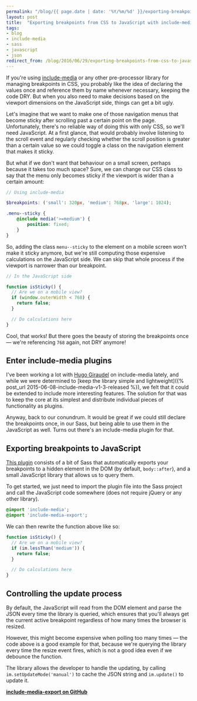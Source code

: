 ```yaml
---
permalink: "/blog/{{ page.date | date: '%Y/%m/%d' }}/exporting-breakpoints-from-css-to-javascript-with-include-media.html"
layout: post
title:  "Exporting breakpoints from CSS to JavaScript with include-media"
tags:
- blog
- include-media
- sass
- javascript
- json
redirect_from: /blog/2016/06/29/exporting-breakpoints-from-css-to-javascript-with-include-media.html
---
```

If you're using [include-media](http://include-media.com) or any other pre-processor library for managing breakpoints in CSS, you probably like the idea of declaring the values once and reference them by name whenever necessary, keeping the code DRY. But when you also need to make decisions based on the viewport dimensions on the JavaScript side, things can get a bit ugly.<!--more-->

Let's imagine that we want to make one of those navigation menus that become sticky after scrolling past a certain point on the page. Unfortunately, there's no reliable way of doing this with only CSS, so we'll need JavaScript. At a first glance, that would probably involve listening to the scroll event and regularly checking whether the scroll position is greater than a certain value so we could toggle a class on the navigation element that makes it sticky.

But what if we don't want that behaviour on a small screen, perhaps because it takes too much space? Sure, we can change our CSS class to say that the menu only becomes sticky if the viewport is wider than a certain amount:

```scss
// Using include-media

$breakpoints: ('small': 320px, 'medium': 768px, 'large': 1024);

.menu--sticky {
    @include media('>=medium') {
        position: fixed;
    }
}
```

So, adding the class `menu--sticky` to the element on a mobile screen won't make it sticky anymore, but we're still computing those expensive calculations on the JavaScript side. We can skip that whole process if the viewport is narrower than our breakpoint.

```javascript
// In the JavaScript side

function isSticky() {
  // Are we on a mobile view?
  if (window.outerWidth < 768) {
    return false;
  }

  // Do calculations here
}
```

Cool, that works! But there goes the beauty of storing the breakpoints once — we're referencing `768` again, not DRY anymore!

## Enter include-media plugins

I've been working a lot with [Hugo Giraudel](https://twitter.com/hugogiraudel) on include-media lately, and while we were determined to [keep the library simple and lightweight]({% post_url 2015-06-08-include-media-v1-3-released %}), we felt that it could be extended to include more interesting features. The solution for that was to keep the core at its simplest and distribute individual pieces of functionality as plugins.

Anyway, back to our conundrum. It would be great if we could still declare the breakpoints once, in our Sass, but being able to use them in the JavaScript as well. Turns out there's an include-media plugin for that.

## Exporting breakpoints to JavaScript

[This plugin](https://github.com/eduardoboucas/include-media-export) consists of a bit of Sass that automatically exports your breakpoints to a hidden element in the DOM (by default, `body::after`), and a small JavaScript library that allows us to query them.

To get started, we just need to import the plugin file into the Sass project and call the JavaScript code somewhere (does not require jQuery or any other library).

```sass
@import 'include-media';
@import 'include-media-export';
```

We can then rewrite the function above like so:

```javascript
function isSticky() {
  // Are we on a mobile view?
  if (im.lessThan('medium')) {
    return false;
  }

  // Do calculations here
}
```

## Controlling the update process

By default, the JavaScript will read from the DOM element and parse the JSON every time the library is queried, which ensures that you'll always get the current active breakpoint regardless of how many times the browser is resized. 

However, this might become expensive when polling too many times — the code above is a good example for that, because we're querying the library every time the resize event fires, which is not a good idea even if we debounce the function.

The library allows the developer to handle the updating, by calling `im.setUpdateMode('manual')` to cache the JSON string and `im.update()` to update it.<!--tomb-->

**[include-media-export on GitHub](https://github.com/eduardoboucas/include-media-export)**
